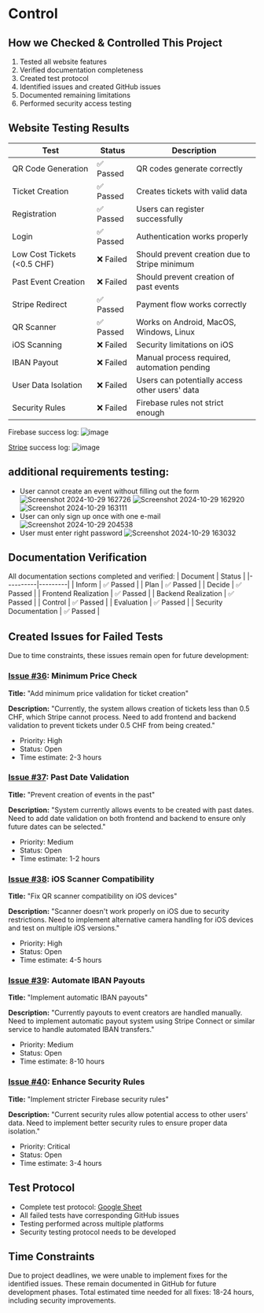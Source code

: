 # Control

## How we Checked & Controlled This Project
1. Tested all website features
2. Verified documentation completeness
3. Created test protocol
4. Identified issues and created GitHub issues
5. Documented remaining limitations
6. Performed security access testing

## Website Testing Results
| Test | Status | Description |
|------|---------|------------|
| QR Code Generation | ✅ Passed | QR codes generate correctly |
| Ticket Creation | ✅ Passed | Creates tickets with valid data |
| Registration | ✅ Passed | Users can register successfully |
| Login | ✅ Passed | Authentication works properly |
| Low Cost Tickets (<0.5 CHF) | ❌ Failed | Should prevent creation due to Stripe minimum |
| Past Event Creation | ❌ Failed | Should prevent creation of past events |
| Stripe Redirect | ✅ Passed | Payment flow works correctly |
| QR Scanner | ✅ Passed | Works on Android, MacOS, Windows, Linux |
| iOS Scanning | ❌ Failed | Security limitations on iOS |
| IBAN Payout | ❌ Failed | Manual process required, automation pending |
| User Data Isolation | ❌ Failed | Users can potentially access other users' data |
| Security Rules | ❌ Failed | Firebase rules not strict enough |

Firebase success log:
![image](https://github.com/user-attachments/assets/fc8e12cb-0361-4ffa-842d-49113faa474f)

[Stripe](https://dashboard.stripe.com/workbench/logs#wb-N4Igdghgbglg5hALjA9mEAuUBjArgJ3wFMxEAlFXRIzUSAWxoxAHUB5MgaQCEBRAOQDCACQD6AGTYBxAMogANCAAOEfBHoBnWgF9FGoquwALHXoP5jMiADMmwXSCMQNJ5iAcAbJEQ3lK1LSwQFCgifFgiAHdacHUmVg4eARFRNgA1XjI0gEleFndFABMfZEhkNEC6OMwErj4hMRZebmE2Nk45ByJQ0krYxhr2OuSxXgz+ABVOxQ8UOD6GeKGkholpOUUVNU1TEH1DV3szA6tbXacXGoLHAw9EQ-6lxPqU4V4AQXEJ4Wuw-BR8Atqsxli9RmQyBxpiBiqFZkowtkwBp4EZEECBiDniNRNl+DJslJhFNrjBkQjsIgATFFoNsas8TIAAq8QQTDjXDTqJQeHw04G1FYpGTvACyTPEvGhLiIHg8-MxgrBohkb3E4mu2GI3gAIiUyUhUGAWDAAF6qQoKp7DVZNFptDqiQRkD4TXjXSKy7AoTFVRWgnFNcSCNii90OfSIUrzK10m3C3gTCZ42TXALRmTYEiqVAY61CsRumTJ-hSFWCATvMjZNidBwQSkwUITCAAIxqsxjikQbeEMF8AIAnpgANrBULhGBREAAXUU-yoRD7A-ww4wI798R171V3DYVZ1CmUqnUlQj5mMu32FiMpzsDgurhABU3cYLa1TmxPOyw54OV4vW8bHvRRHyubQZwjM0yTgGp6AgAAPGB6DNIhLVAohUUQTAACYAFYAAZFFgFFWxgDwYEQQdRRQYoahImBW15I9Oz6axyOoQEYkYe5aNHZQUF8I9il5ahZyKGBiEbNAYm9MAwCISlRDJTBEHwXAiEUOSFKU-xMGsCAPH0MwPGsVT1KICNKAsOwQAgJQYHMjSimcIxWxQC0nMsrTtWoS0gjuJgAEYAHYAGYCJwoKABYcIADmigiku0c9eUpNDxDmGpiAAR1EKQACslE4egADY4AAKQAVTIGBRQAMQQljkMo3CCJSoA) success log:
![image](https://github.com/user-attachments/assets/3b87ee0c-5ccc-445a-8d9b-5509ca0938df)

## additional requirements testing:
* User cannot create an event without filling out the form
![Screenshot 2024-10-29 162726](https://github.com/user-attachments/assets/221a2c26-6352-4199-a995-58af74f7cd3f)
![Screenshot 2024-10-29 162920](https://github.com/user-attachments/assets/08a54b9a-58bb-427b-802a-b65f83d68bf6)
![Screenshot 2024-10-29 163111](https://github.com/user-attachments/assets/910e974e-13cb-475f-b5ba-c89837938c86)
* User can only sign up once with one e-mail
![Screenshot 2024-10-29 204538](https://github.com/user-attachments/assets/b9c42a27-0f71-43d1-bb25-782489103c7f)
* User must enter right password
![Screenshot 2024-10-29 163032](https://github.com/user-attachments/assets/958abfd5-ebaf-463e-9b89-c22c0b3fa29d)


## Documentation Verification
All documentation sections completed and verified:
| Document | Status |
|----------|---------|
| Inform | ✅ Passed |
| Plan | ✅ Passed |
| Decide | ✅ Passed |
| Frontend Realization | ✅ Passed |
| Backend Realization | ✅ Passed |
| Control | ✅ Passed |
| Evaluation | ✅ Passed |
| Security Documentation | ✅ Passed |

## Created Issues for Failed Tests
Due to time constraints, these issues remain open for future development:

### [Issue #36](https://github.com/Nepomuk5665/ShitTicket/issues/36): Minimum Price Check
**Title:** "Add minimum price validation for ticket creation"

**Description:** "Currently, the system allows creation of tickets less than 0.5 CHF, which Stripe cannot process. Need to add frontend and backend validation to prevent tickets under 0.5 CHF from being created."
- Priority: High
- Status: Open
- Time estimate: 2-3 hours

### [Issue #37](https://github.com/Nepomuk5665/ShitTicket/issues/37): Past Date Validation
**Title:** "Prevent creation of events in the past"

**Description:** "System currently allows events to be created with past dates. Need to add date validation on both frontend and backend to ensure only future dates can be selected."
- Priority: Medium
- Status: Open
- Time estimate: 1-2 hours

### [Issue #38](https://github.com/Nepomuk5665/ShitTicket/issues/38): iOS Scanner Compatibility
**Title:** "Fix QR scanner compatibility on iOS devices"

**Description:** "Scanner doesn't work properly on iOS due to security restrictions. Need to implement alternative camera handling for iOS devices and test on multiple iOS versions."
- Priority: High
- Status: Open
- Time estimate: 4-5 hours

### [Issue #39](https://github.com/Nepomuk5665/ShitTicket/issues/39): Automate IBAN Payouts
**Title:** "Implement automatic IBAN payouts"

**Description:** "Currently payouts to event creators are handled manually. Need to implement automatic payout system using Stripe Connect or similar service to handle automated IBAN transfers."
- Priority: Medium
- Status: Open
- Time estimate: 8-10 hours

### [Issue #40](https://github.com/Nepomuk5665/ShitTicket/issues/40): Enhance Security Rules
**Title:** "Implement stricter Firebase security rules"

**Description:** "Current security rules allow potential access to other users' data. Need to implement better security rules to ensure proper data isolation."
- Priority: Critical
- Status: Open
- Time estimate: 3-4 hours

## Test Protocol
* Complete test protocol: [Google Sheet](https://docs.google.com/spreadsheets/d/1Z1QQc2RJvuFWbhcTCpFHncJb-vXWN5Jc-3CDtvcGwo0/edit?usp=sharing)
* All failed tests have corresponding GitHub issues
* Testing performed across multiple platforms
* Security testing protocol needs to be developed

## Time Constraints
Due to project deadlines, we were unable to implement fixes for the identified issues. These remain documented in GitHub for future development phases. Total estimated time needed for all fixes: 18-24 hours, including security improvements.
